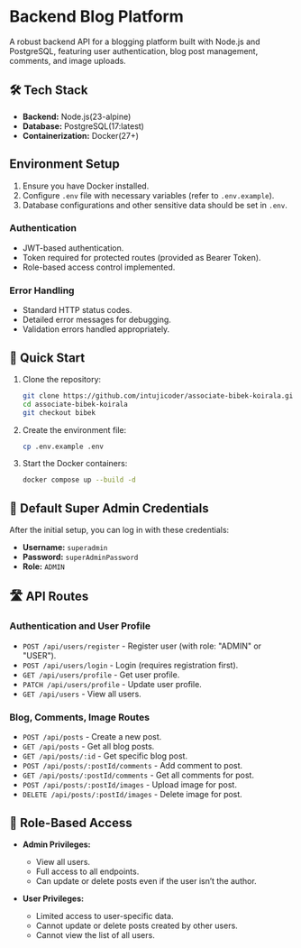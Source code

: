 # Backend Blog Platform

A robust backend API for a blogging platform built with Node.js and PostgreSQL, featuring user authentication, blog post management, comments, and image uploads.

## 🛠️ Tech Stack
- **Backend:** Node.js(23-alpine)
- **Database:** PostgreSQL(17:latest)
- **Containerization:** Docker(27+)

## Environment Setup
1. Ensure you have Docker installed.
2. Configure `.env` file with necessary variables (refer to `.env.example`).
3. Database configurations and other sensitive data should be set in `.env`.

### Authentication
- JWT-based authentication.
- Token required for protected routes (provided as Bearer Token).
- Role-based access control implemented.

### Error Handling
- Standard HTTP status codes.
- Detailed error messages for debugging.
- Validation errors handled appropriately.

## 🚀 Quick Start

1. Clone the repository:
    ```bash
    git clone https://github.com/intujicoder/associate-bibek-koirala.git
    cd associate-bibek-koirala
    git checkout bibek
    ```

2. Create the environment file:
    ```bash
    cp .env.example .env
    ```

3. Start the Docker containers:
    ```bash
    docker compose up --build -d
    ```

## 🔑 Default Super Admin Credentials
After the initial setup, you can log in with these credentials:
- **Username:** `superadmin`
- **Password:** `superAdminPassword`
- **Role:** `ADMIN`

## 🛣️ API Routes

### Authentication and User Profile
- `POST /api/users/register` - Register user (with role: "ADMIN" or "USER").
- `POST /api/users/login` - Login (requires registration first).
- `GET /api/users/profile` - Get user profile.
- `PATCH /api/users/profile` - Update user profile.
- `GET /api/users` - View all users.

### Blog, Comments, Image Routes
- `POST /api/posts` - Create a new post.
- `GET /api/posts` - Get all blog posts.
- `GET /api/posts/:id` - Get specific blog post.
- `POST /api/posts/:postId/comments` - Add comment to post.
- `GET /api/posts/:postId/comments` - Get all comments for post.
- `POST /api/posts/:postId/images` - Upload image for post.
- `DELETE /api/posts/:postId/images` - Delete image for post.

## 🔐 Role-Based Access
- **Admin Privileges:**
  - View all users.
  - Full access to all endpoints.
  - Can update or delete posts even if the user isn’t the author.

- **User Privileges:**
  - Limited access to user-specific data.
  - Cannot update or delete posts created by other users.
  - Cannot view the list of all users.
